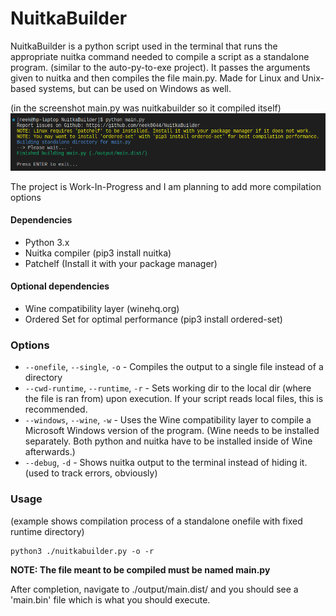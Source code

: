 # NuitkaBuilder

NuitkaBuilder is a python script used in the terminal that runs the appropriate nuitka command needed to compile a script as a standalone program. (similar to the auto-py-to-exe project). It passes the arguments given to nuitka and then compiles the file main.py. Made for Linux and Unix-based systems, but can be used on Windows as well. 

(in the screenshot main.py was nuitkabuilder so it compiled itself)
![screenshot](https://github.com/neek8044/NuitkaBuilder/blob/master/screenshot.png?raw=true)

The project is Work-In-Progress and I am planning to add more compilation options

#### Dependencies
- Python 3.x
- Nuitka compiler (pip3 install nuitka)
- Patchelf (Install it with your package manager)

#### Optional dependencies
- Wine compatibility layer (winehq.org)
- Ordered Set for optimal performance (pip3 install ordered-set)

### Options
- `--onefile`, `--single`, `-o` - Compiles the output to a single file instead of a directory
- `--cwd-runtime`, `--runtime`, `-r` - Sets working dir to the local dir (where the file is ran from) upon execution. If your script reads local files, this is recommended.
- `--windows`, `--wine`, `-w` - Uses the Wine compatibility layer to compile a Microsoft Windows version of the program. (Wine needs to be installed separately. Both python and nuitka have to be installed inside of Wine afterwards.)
- `--debug`, `-d` - Shows nuitka output to the terminal instead of hiding it. (used to track errors, obviously)

### Usage
(example shows compilation process of a standalone onefile with fixed runtime directory)
```
python3 ./nuitkabuilder.py -o -r
```
**NOTE: The file meant to be compiled must be named main.py**

After completion, navigate to ./output/main.dist/ and you should see a 'main.bin' file which is what you should execute.

